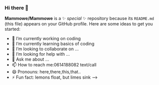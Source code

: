 ### Hi there 👋
**Mammowe/Mammowe** is a ✨ _special_ ✨ repository because its `README.md` (this file) appears on your GitHub profile.
Here are some ideas to get you started:
- 🔭 I’m currently working on coding
- 🌱 I’m currently learning basics of coding
- 👯 I’m looking to collaborate on ...
- 🤔 I’m looking for help with ...
- 💬 Ask me about ...
- 📫 How to reach me:0614188082 text/call
- 😄 Pronouns: here,there,this,that..
- ⚡ Fun fact: lemons float, but limes sink
-->
